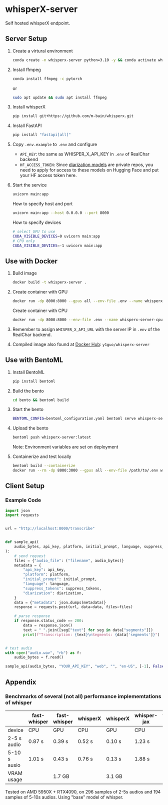 # whisperX-server
Self hosted whisperX endpoint.

## Server Setup

1. Create a virtural environment

    ```bash
    conda create -n whisperx-server python=3.10 -y && conda activate whisperx-server
    ```

1. Install ffmpeg

    ```bash
    conda install ffmpeg -c pytorch
    ```

    or

    ```bash
    sudo apt update && sudo apt install ffmpeg
    ```

1. Install whisperX

    ```bash
    pip install git+https://github.com/m-bain/whisperx.git
    ```

1. Install FastAPI

    ```bash
    pip install "fastapi[all]"
    ```

1.  Copy `.env.example` to `.env` and configure

    -   `API_KEY`: the same as WHISPER_X_API_KEY in `.env` of RealChar backend
    -   `HF_ACCESS_TOKEN`:  Since [diarization models](https://github.com/m-bain/whisperX#speaker-diarization) are private repos, you need to apply for access to these models on Hugging Face and put your HF access token here.

1. Start the service

    ```bash
    uvicorn main:app
    ```

    How to specify host and port

    ```bash
    uvicorn main:app --host 0.0.0.0 --port 8000
    ```

    How to specify devices

    ```bash
    # select GPU to use
    CUDA_VISIBLE_DEVICES=0 uvicorn main:app
    # CPU only
    CUDA_VISIBLE_DEVICES=-1 uvicorn main:app
    ```

## Use with Docker

1. Build image

    ```bash
    docker build -t whisperx-server .
    ```

1. Create container with GPU

    ```bash
    docker run -dp 8000:8000 --gpus all --env-file .env --name whisperx-server-gpu whisperx-server
    ```

    Create container with CPU

    ```bash
    docker run -dp 8000:8000 --env-file .env --name whisperx-server-cpu whisperx-server
    ```

1. Remember to assign `WHISPER_X_API_URL` with the server IP in `.env` of the RealChar backend.

1. Compiled image also found at [Docker Hub](https://hub.docker.com/repository/docker/y1guo/whisperx-server/general): `y1guo/whisperx-server`

## Use with BentoML

1.  Install BentoML

    ```bash
    pip install bentoml
    ```

1.  Build the bento

    ```bash
    cd bento && bentoml build
    ```

1.  Start the bento

    ```bash
    BENTOML_CONFIG=bentoml_configuration.yaml bentoml serve whisperx-server:latest
    ```

1.  Upload the bento

    ```bash
    bentoml push whisperx-server:latest
    ```

    Note: Environment variables are set on deployment

1.  Containerize and test locally

    ```bash
    bentoml build --containerize
    docker run --rm -dp 8000:3000 --gpus all --env-file /path/to/.env whisperx-server:xxxxxxxxxxx
    ```

## Client Setup

### Example Code

```python
import json
import requests


url = "http://localhost:8000/transcribe"


def sample_api(
    audio_bytes, api_key, platform, initial_prompt, language, suppress_tokens, diarization
):
    # send request
    files = {"audio_file": ("filename", audio_bytes)}
    metadata = {
        "api_key": api_key,
        "platform": platform,
        "initial_prompt": initial_prompt,
        "language": language,
        "suppress_tokens": suppress_tokens,
        "diarization": diarization,
    }
    data = {"metadata": json.dumps(metadata)}
    response = requests.post(url, data=data, files=files)

    # parse response
    if response.status_code == 200:
        data = response.json()
        text = " ".join([seg["text"] for seg in data["segments"]])
        print(f"Transcription: {text}\nSegments: {data['segments']}")


# test audio
with open("audio.wav", "rb") as f:
    audio_bytes = f.read()

sample_api(audio_bytes, "YOUR_API_KEY", "web", "", "en-US", [-1], False)
```

## Appendix

### Benchmarks of several (not all) performance implememtations of whisper

| | fast-whisper | fast-whisper | whisperX | whisperX | whisper-jax | whisper-jax |
| - | - | - | - | - | - | - |
| device | CPU | GPU | CPU | GPU | CPU | GPU |
| 2-5 s audio | 0.87 s | 0.39 s | 0.52 s | 0.10 s| 1.23 s | 0.14 s|
| 5-10 s ausio | 1.01 s | 0.43 s | 0.76 s | 0.13 s | 1.88 s | 0.14 s |
| VRAM usage | | 1.7 GB | | 3.1 GB | | 19.5 GB|

Tested on AMD 5950X + RTX4090, on 296 samples of 2-5s audios and 194 samples of 5-10s audios. Using "base" model of whisper.
